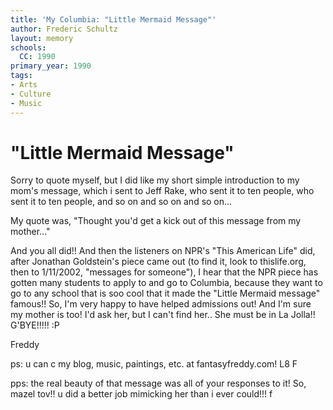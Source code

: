 ```yaml
---
title: 'My Columbia: "Little Mermaid Message"'
author: Frederic Schultz
layout: memory
schools:
  CC: 1990
primary_year: 1990
tags:
- Arts
- Culture
- Music
---
```

# "Little Mermaid Message"

Sorry to quote myself, but I did like my short simple introduction to my mom's message, which i sent to Jeff Rake, who sent it to ten people, who sent it to ten people, and so on and so on and so on...

My quote was, "Thought you'd get a kick out of this message from my mother..."

And you all did!!   And then the listeners on NPR's "This American Life" did, after Jonathan Goldstein's piece came out (to find it, look to thislife.org, then to 1/11/2002, "messages for someone"),  I hear that the NPR piece has gotten many students to apply to and go to Columbia, because they want to go to any school that is soo cool that it made the "Little Mermaid message" famous!!  So, I'm very happy to have helped admissions out!  And I'm sure my mother is too!  I'd ask her, but I can't find her.. She must be in La Jolla!!  G'BYE!!!!!  :P

Freddy

ps: u can c my blog, music, paintings, etc. at fantasyfreddy.com! L8   F

pps: the real beauty of that message was all of your responses to it!  So, mazel tov!!  u did a better job mimicking her than i ever could!!!  f
